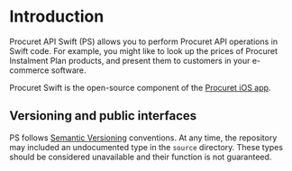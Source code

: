 # Introduction

Procuret API Swift (PS) allows you to perform Procuret API operations in
Swift code. For example, you might like to look up the prices of Procuret
Instalment Plan products, and present them to customers in your e-commerce
software.

Procuret Swift is the open-source component of the [Procuret iOS app](https://apps.apple.com/au/app/procuret/id1634745293).

## Versioning and public interfaces

PS follows [Semantic Versioning](https://semver.org) conventions. At any time,
the repository may included an undocumented type in the `source` directory.
These types should be considered unavailable and their function is not
guaranteed.
